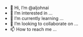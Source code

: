 - 👋 Hi, I’m @aljohnai
- 👀 I’m interested in ...
- 🌱 I’m currently learning ...
- 💞️ I’m looking to collaborate on ...
- 📫 How to reach me ...

<!---
aljohnai/aljohnai is a ✨ special ✨ repository because its `README.md` (this file) appears on your GitHub profile.
You can click the Preview link to take a look at your changes.
--->
